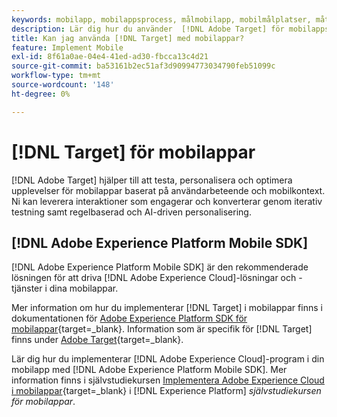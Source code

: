 ```yaml
---
keywords: mobilapp, mobilappsprocess, målmobilapp, mobilmålplatser, mått för mobilappsframgångar
description: Lär dig hur du använder  [!DNL Adobe Target] för mobilappsoptimering och -personalisering, med iterativ testning och regelbaserad och AI-driven personalisering.
title: Kan jag använda [!DNL Target] med mobilappar?
feature: Implement Mobile
exl-id: 8f61a0ae-04e4-41ed-ad30-fbcca13c4d21
source-git-commit: ba53161b2ec51af3d90994773034790feb51099c
workflow-type: tm+mt
source-wordcount: '148'
ht-degree: 0%

---
```


# [!DNL Target] för mobilappar

[!DNL Adobe Target] hjälper till att testa, personalisera och optimera upplevelser för mobilappar baserat på användarbeteende och mobilkontext. Ni kan leverera interaktioner som engagerar och konverterar genom iterativ testning samt regelbaserad och AI-driven personalisering.

## [!DNL Adobe Experience Platform Mobile SDK]

[!DNL Adobe Experience Platform Mobile SDK] är den rekommenderade lösningen för att driva [!DNL Adobe Experience Cloud]-lösningar och -tjänster i dina mobilappar.

Mer information om hur du implementerar [!DNL Target] i mobilappar finns i dokumentationen för [Adobe Experience Platform SDK för mobilappar](https://developer.adobe.com/client-sdks/documentation/){target=_blank}. Information som är specifik för [!DNL Target] finns under [Adobe Target](https://developer.adobe.com/client-sdks/documentation/adobe-target/){target=_blank}.

Lär dig hur du implementerar [!DNL Adobe Experience Cloud]-program i din mobilapp med [!DNL Adobe Experience Platform Mobile SDK]. Mer information finns i självstudiekursen [Implementera Adobe Experience Cloud i mobilappar](https://experienceleague.adobe.com/docs/platform-learn/implement-mobile-sdk/overview.html){target=_blank} i [!DNL Experience Platform] *självstudiekursen för mobilappar*.
